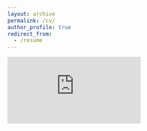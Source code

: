 ```yaml
---
layout: archive
permalink: /cv/
author_profile: true
redirect_from:
  - /resume
---
```


<embed src="https://c1510.github.io/files/CV.pdf" type="application/pdf" />